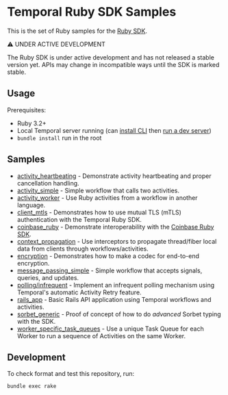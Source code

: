 # Temporal Ruby SDK Samples

This is the set of Ruby samples for the [Ruby SDK](https://github.com/temporalio/sdk-ruby).

⚠️ UNDER ACTIVE DEVELOPMENT

The Ruby SDK is under active development and has not released a stable version yet. APIs may change in incompatible ways
until the SDK is marked stable.

## Usage

Prerequisites:

* Ruby 3.2+
* Local Temporal server running (can [install CLI](https://docs.temporal.io/cli#install) then
  [run a dev server](https://docs.temporal.io/cli#start-dev-server))
* `bundle install` run in the root

## Samples

<!-- Keep this list in alphabetical order -->
* [activity_heartbeating](activity_heartbeating) - Demonstrate activity heartbeating and proper cancellation handling.
* [activity_simple](activity_simple) - Simple workflow that calls two activities.
* [activity_worker](activity_worker) - Use Ruby activities from a workflow in another language.
* [client_mtls](client_mtls) - Demonstrates how to use mutual TLS (mTLS) authentication with the Temporal Ruby SDK.
* [coinbase_ruby](coinbase_ruby) - Demonstrate interoperability with the
  [Coinbase Ruby SDK](https://github.com/coinbase/temporal-ruby).
* [context_propagation](context_propagation) - Use interceptors to propagate thread/fiber local data from clients
  through workflows/activities.
* [encryption](encryption) - Demonstrates how to make a codec for end-to-end encryption.
* [message_passing_simple](message_passing_simple) - Simple workflow that accepts signals, queries, and updates.
* [polling/infrequent](polling/infrequent) - Implement an infrequent polling mechanism using Temporal's automatic Activity Retry feature.
* [rails_app](rails_app) - Basic Rails API application using Temporal workflows and activities.
* [sorbet_generic](sorbet_generic) - Proof of concept of how to do _advanced_ Sorbet typing with the SDK.
* [worker_specific_task_queues](worker_specific_task_queues) - Use a unique Task Queue for each Worker to run a sequence of Activities on the same Worker.

## Development

To check format and test this repository, run:

    bundle exec rake